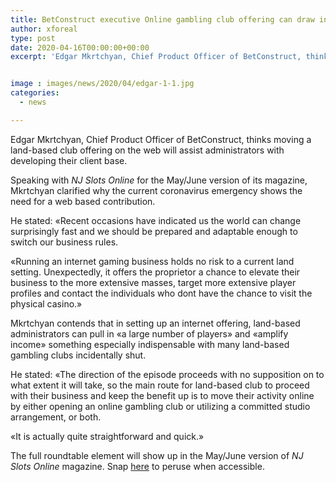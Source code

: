 ```yaml
---
title: BetConstruct executive Online gambling club offering can draw in a large number of players
author: xforeal 
type: post
date: 2020-04-16T00:00:00+00:00
excerpt: 'Edgar Mkrtchyan, Chief Product Officer of BetConstruct, thinks moving a land-based gambling club offering on the web will assist administrators with developing their client base '


image : images/news/2020/04/edgar-1-1.jpg
categories:
  - news

---
```

Edgar Mkrtchyan, Chief Product Officer of BetConstruct, thinks moving a land-based club offering on the web will assist administrators with developing their client base. 

Speaking with _NJ Slots Online_ for the May/June version of its magazine, Mkrtchyan clarified why the current coronavirus emergency shows the need for a web based contribution. 

He stated: &#171;Recent occasions have indicated us the world can change surprisingly fast and we should be prepared and adaptable enough to switch our business rules. 

&#171;Running an internet gaming business holds no risk to a current land setting. Unexpectedly, it offers the proprietor a chance to elevate their business to the more extensive masses, target more extensive player profiles and contact the individuals who dont have the chance to visit the physical casino.&#187; 

Mkrtchyan contends that in setting up an internet offering, land-based administrators can pull in &#171;a large number of players&#187; and &#171;amplify income&#187; something especially indispensable with many land-based gambling clubs incidentally shut. 

He stated: &#171;The direction of the episode proceeds with no supposition on to what extent it will take, so the main route for land-based club to proceed with their business and keep the benefit up is to move their activity online by either opening an online gambling club or utilizing a committed studio arrangement, or both. 

&#171;It is actually quite straightforward and quick.&#187; 

The full roundtable element will show up in the May/June version of _NJ Slots Online_ magazine. Snap [here][1] to peruse when accessible.

 [1]: #